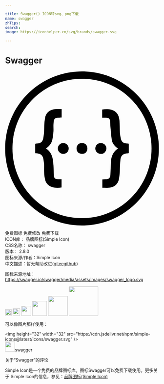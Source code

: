 ```yaml
---

title: Swagger() ICON转svg、png下载
name: swagger
zhTips: 
search: 
image: https://iconhelper.cn/svg/brands/swagger.svg

---
```


# Swagger  <small style="font-size: 60%;font-weight: 100"></small>

<div id="svg" class="svg-wrap">
<svg role="img" viewBox="0 0 24 24" xmlns="http://www.w3.org/2000/svg"><title>Swagger icon</title><path d="M12 0C5.383 0 0 5.383 0 12s5.383 12 12 12c6.616 0 12-5.383 12-12S18.616 0 12 0zm0 1.144c5.995 0 10.856 4.86 10.856 10.856 0 5.995-4.86 10.856-10.856 10.856-5.996 0-10.856-4.86-10.856-10.856C1.144 6.004 6.004 1.144 12 1.144zM8.37 5.868a6.707 6.707 0 0 0-.423.005c-.983.056-1.573.517-1.735 1.472-.115.665-.096 1.348-.143 2.017-.013.35-.05.697-.115 1.038-.134.609-.397.798-1.016.83a2.65 2.65 0 0 0-.244.042v1.463c1.126.055 1.278.452 1.37 1.629.033.429-.013.858.015 1.287.018.406.073.808.156 1.2.259 1.075 1.307 1.435 2.575 1.218v-1.283c-.203 0-.383.005-.558 0-.43-.013-.591-.12-.632-.535-.056-.535-.042-1.08-.075-1.62-.064-1.001-.175-1.988-1.153-2.625.503-.37.868-.812.983-1.398.083-.41.134-.821.166-1.237.028-.415-.023-.84.014-1.25.06-.665.102-.937.9-.91.12 0 .235-.017.369-.027v-1.31c-.16 0-.31-.004-.454-.006zm7.593.009a4.247 4.247 0 0 0-.813.06v1.274c.245 0 .434 0 .623.005.328.004.577.13.61.494.032.332.031.669.064 1.006.065.669.101 1.347.217 2.007.102.544.475.95.941 1.283-.817.549-1.057 1.333-1.098 2.215-.023.604-.037 1.213-.069 1.822-.028.554-.222.734-.78.748-.157.004-.31.018-.484.028v1.305c.327 0 .627.019.927 0 .932-.055 1.495-.507 1.68-1.412.078-.498.124-1 .138-1.504.032-.461.028-.927.074-1.384.069-.715.397-1.01 1.112-1.057a.972.972 0 0 0 .199-.046v-1.463c-.12-.014-.204-.027-.291-.032-.536-.023-.804-.203-.937-.71a5.146 5.146 0 0 1-.152-.993c-.037-.618-.033-1.241-.074-1.86-.08-1.192-.794-1.753-1.887-1.786zm-6.89 5.28a.844.844 0 0 0-.083 1.684h.055a.83.83 0 0 0 .877-.78v-.046a.845.845 0 0 0-.83-.858zm2.911 0a.808.808 0 0 0-.834.78c0 .027 0 .05.004.078 0 .503.342.826.859.826.507 0 .826-.332.826-.853-.005-.503-.342-.836-.855-.831zm2.963 0a.861.861 0 0 0-.876.835c0 .47.378.849.849.849h.009c.425.074.853-.337.881-.83.023-.457-.392-.854-.863-.854z"/></svg>
</div>
<detail full-name='swagger'></detail>

<div class="detail-page">
<p>
<span><span class="badge-success badge">免费图标</span> <span class="badge-success badge">免费修改</span>  <span class="badge-success badge">免费下载</span> </span>
<br/>
<span>
ICON库：
<span class="badge-secondary badge">品牌图标(Simple Icon)</span> 
</span>
<br/>
<span>
CSS名称：
<span class="badge-secondary badge">swagger</span> 
</span>

<br/>
<span>
版本：
<span class="badge-secondary badge">2.8.0</span> 
</span>
<br/>
<span>图标来源/作者：<span class="badge-light badge">Simple Icon</span></span> 
<br/>
<span class="zh-detail">中文描述：暂无<span class="help-link"><span>帮助改进</span>(<a href="https://gitee.com/liuwave/icon-helper/edit/master/json/brands/swagger.json" target="_blank" rel="noopener noreferrer">gitee</a><a href="https://github.com/liuwave/icon-helper/edit/master/json/brands/swagger.json" target="_blank" rel="noopener noreferrer">github</a></span>)</span><br/>
</p>
</div><div class="description description alert alert-light"><p>图标来源地址：<a href="https://swagger.io/swagger/media/assets/images/swagger_logo.svg" target="_blank" rel="noopener noreferrer">https://swagger.io/swagger/media/assets/images/swagger_logo.svg</a></p></div>
<div class="alert alert-dark">
<img height="21" width="21" src="https://cdn.jsdelivr.net/npm/simple-icons@latest/icons/swagger.svg" />
<img height="24" width="24" src="https://cdn.jsdelivr.net/npm/simple-icons@latest/icons/swagger.svg" />
<img height="32" width="32" src="https://cdn.jsdelivr.net/npm/simple-icons@latest/icons/swagger.svg" />
<img height="48" width="48" src="https://cdn.jsdelivr.net/npm/simple-icons@latest/icons/swagger.svg" />
<img height="64" width="64" src="https://cdn.jsdelivr.net/npm/simple-icons@latest/icons/swagger.svg" />
<img height="96" width="96" src="https://cdn.jsdelivr.net/npm/simple-icons@latest/icons/swagger.svg" />

</div>
<div>
  <p>可以像图片那样使用：    
  </p>
  <div class="alert alert-primary" style="font-size: 14px">
    &lt;img height="32" width="32" src="https://cdn.jsdelivr.net/npm/simple-icons@latest/icons/swagger.svg" /&gt;
    <copy-btn content='<img height="32" width="32" src="https://cdn.jsdelivr.net/npm/simple-icons@latest/icons/swagger.svg" />'></copy-btn>
  </div>
  <div class="alert alert-secondary">
    <img height="32" width="32" src="https://cdn.jsdelivr.net/npm/simple-icons@latest/icons/swagger.svg" />swagger
    <copy-btn content="swagger" btn-title="复制图标名称"></copy-btn>
  </div>
</div>

<Vssue title="关于“Swagger”的评论" >关于“Swagger”的评论</Vssue>


<div><p>Simple Icon是一个免费的品牌图标库。图标Swagger可以免费下载使用。更多关于  Simple Icon的信息，参见：<a target="_blank" href="https://iconhelper.cn/brands.html">品牌图标(Simple Icon)</a>
</p></div>
